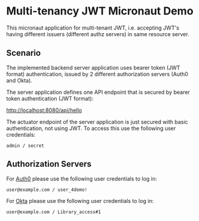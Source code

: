 # Multi-tenancy JWT Micronaut Demo

This micronaut application for multi-tenant JWT, i.e. accepting JWT's having different issuers (different authz servers) in same resource server.

## Scenario

The implemented backend server application uses bearer token (JWT format) authentication, issued by 2 different
authorization servers (Auth0 and Okta).

The server application defines one API endpoint that is secured by bearer token authentication (JWT  format):

[http://localhost:8080/api/hello](http://localhost:8080/api/hello)

The actuator endpoint of the server application is just secured with basic authentication, not using JWT.
To access this use the following user credentials:

```
admin / secret
```

## Authorization Servers

For [Auth0](https://access-me.eu.auth0.com/.well-known/openid-configuration) please use the following user credentials to log in:

```
user@example.com / user_4demo!
```

For [Okta](https://dev-667216.oktapreview.com/oauth2/ausjbx4pq5Wg0kZx10h7/.well-known/oauth-authorization-server) please use the following user credentials to log in:

```
user@example.com / Library_access#1
```




